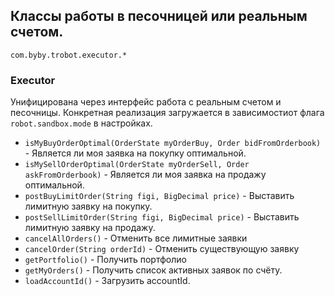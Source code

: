 ## Классы работы в песочницей или реальным счетом.

`com.byby.trobot.executor.*`

### Executor

Унифицирована через интерфейс работа с реальным счетом и песочницы.
Конкретная реализация загружается в зависимостиот флага `robot.sandbox.mode` в настройках.

- `isMyBuyOrderOptimal(OrderState myOrderBuy, Order bidFromOrderbook)` - Является ли моя заявка на покупку оптимальной.
- `isMySellOrderOptimal(OrderState myOrderSell, Order askFromOrderbook)` - Является ли моя заявка на продажу
  оптимальной.
- `postBuyLimitOrder(String figi, BigDecimal price)` - Выставить лимитную заявку на покупку.
- `postSellLimitOrder(String figi, BigDecimal price)` - Выставить лимитную заявку на продажу.
- `cancelAllOrders()` - Отменить все лимитные заявки
- `cancelOrder(String orderId)` - Отменить существующую заявку
- `getPortfolio()` - Получить портфолио
- `getMyOrders()` - Получить список активных заявок по счёту.
- `loadAccountId()` - Загрузить accountId.